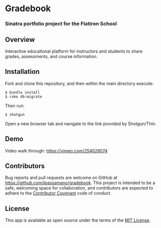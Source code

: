 # Gradebook
### Sinatra portfolio project for the Flatiron School

## Overview
Interactive educational platform for instructors and students to share grades, assessments, and course information.


## Installation
Fork and clone this repository, and then within the main directory execute:
```
$ bundle install
$ rake db:migrate
```
Then run:
```
$ shotgun
```
Open a new browser tab and navigate to the link provided by Shotgun/Thin.

## Demo
Video walk through: https://vimeo.com/254028074

## Contributors
Bug reports and pull requests are welcome on GitHub at https://github.com/lpassamano/gradebook. This project is intended to be a safe, welcoming space for collaboration, and contributors are expected to adhere to the [Contributor Covenant](contributor-covenant.org) code of conduct.

## License
This app is available as open source under the terms of the [MIT License](http://opensource.org/licenses/MIT).
